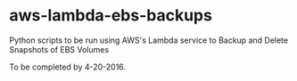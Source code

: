 # aws-lambda-ebs-backups
Python scripts to be run using AWS's Lambda service to Backup and Delete Snapshots of EBS Volumes

To be completed by 4-20-2016.
